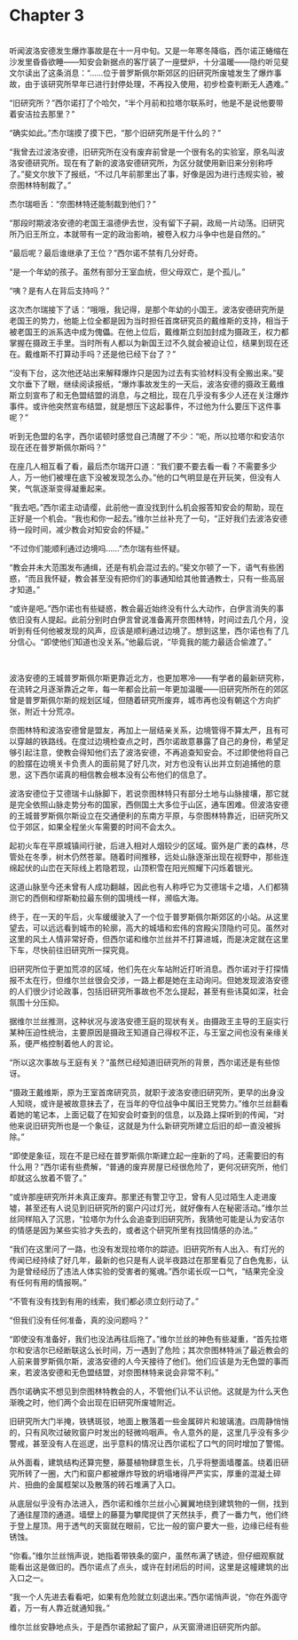 # Chapter 3

<br>
听闻波洛安德发生爆炸事故是在十一月中旬。又是一年寒冬降临，西尔诺正蜷缩在沙发里昏昏欲睡——知安会新据点的客厅装了一座壁炉，十分温暖——隐约听见斐文尔读出了这条消息：“……位于普罗斯佩尔斯郊区的旧研究所废墟发生了爆炸事故，由于该研究所早年已进行封停处理，不再投入使用，初步检查判断无人遇难。”

“旧研究所？”西尔诺打了个哈欠，“半个月前和拉塔尔联系时，他是不是说他要带着安洁拉去那里？”

“确实如此。”杰尔瑞摸了摸下巴，“那个旧研究所是干什么的？”

“我曾去过波洛安德，旧研究所在没有废弃前曾是一个很有名的实验室，原名叫波洛安德研究所。现在有了新的波洛安德研究所，为区分就使用新旧来分别称呼了。”斐文尔放下了报纸，“不过几年前那里出了事，好像是因为进行违规实验，被奈图林特制裁了。”

杰尔瑞咂舌：“奈图林特还能制裁到他们？”

“那段时期波洛安德的老国王温德伊去世，没有留下子嗣，政局一片动荡。旧研究所乃旧王所立，本就带有一定的政治影响，被卷入权力斗争中也是自然的。”

“最后呢？最后谁继承了王位？”西尔诺不禁有几分好奇。

“是一个年幼的孩子。虽然有部分王室血统，但父母双亡，是个孤儿。”

“咦？是有人在背后支持吗？”

这次杰尔瑞接下了话：“哦哦，我记得，是那个年幼的小国王。波洛安德研究所是老国王的势力，他能上位全都是因为当时担任首席研究员的戴维斯的支持，相当于被老国王的派系选中成为傀儡。在他上位后，戴维斯立刻加封成为摄政王，权力都掌握在摄政王手里。当时所有人都以为新国王过不久就会被迫让位，结果到现在还在。戴维斯不打算动手吗？还是他已经下台了？”

“没有下台，这次他还站出来解释爆炸只是因为过去有实验材料没有全搬出来。”斐文尔垂下了眼，继续阅读报纸，“爆炸事故发生的一天后，波洛安德的摄政王戴维斯立刻宣布了和无色盟结盟的消息，与之相比，现在几乎没有多少人还在关注爆炸事件。或许他突然宣布结盟，就是想压下这起事件，不过他为什么要压下这件事呢？”

听到无色盟的名字，西尔诺顿时感觉自己清醒了不少：“呃，所以拉塔尔和安洁尔现在还在普罗斯佩尔斯吗？”

在座几人相互看了看，最后杰尔瑞开口道：“我们要不要去看一看？不需要多少人，万一他们被埋在底下没被发现怎么办。”他的口气明显是在开玩笑，但没有人笑，气氛逐渐变得凝重起来。

“我去吧。”西尔诺主动请缨，此前他一直没找到什么机会报答知安会的帮助，现在正好是一个机会。“我也和你一起去。”维尔兰丝补充了一句，“正好我们去波洛安德待一段时间，减少教会对知安会的怀疑。”

“不过你们能顺利通过边境吗……”杰尔瑞有些怀疑。

“教会并未大范围发布通缉，还是有机会混过去的。”斐文尔顿了一下，语气有些困惑，“而且我怀疑，教会甚至没有把你们的事通知给其他普通教士，只有一些高层才知道。”

“或许是吧。”西尔诺也有些疑惑，教会最近始终没有什么大动作，白伊言消失的事依旧没有人提起。此前分别时白伊言曾说准备离开奈图林特，时间过去几个月，没听到有任何他被发现的风声，应该是顺利通过边境了。想到这里，西尔诺也有了几分信心。“即使他们知道也没关系。”他最后说，“毕竟我的能力最适合偷渡了。”

<br>

波洛安德的王城普罗斯佩尔斯更靠近北方，也更加寒冷——有学者的最新研究称，在流转之月逐渐靠近之年，每一年都会比前一年更加温暖——旧研究所所在的郊区曾是普罗斯佩尔斯的规划区域，但随着研究所废弃，城市再也没有朝这个方向扩张，附近十分荒凉。

奈图林特和波洛安德曾是盟友，再加上一层结亲关系，边境管得不算太严，且有可以穿越的铁路线。在度过边境检查点之时，西尔诺故意暴露了自己的身份，希望足够引起注意，使教会得知他们去了波洛安德，不再追查知安会。不过即使他将自己的脸摆在边境关卡负责人的面前晃了好几次，对方也没有认出并立刻追捕他的意思，这下西尔诺真的相信教会根本没有公布他们的信息了。

波洛安德位于艾德瑞卡山脉脚下，若说奈图林特只有部分土地与山脉接壤，那它就是完全依照山脉走势分布的国家，西侧国土大多位于山区，通车困难。但波洛安德的王城普罗斯佩尔斯设立在交通便利的东南方平原，与奈图林特靠近，旧研究所又位于郊区，如果全程坐火车需要的时间不会太久。

起初火车在平原城镇间行驶，后进入相对人烟较少的区域。窗外是广袤的森林，尽管处在冬季，树木仍然苍翠。随着时间推移，远处山脉逐渐出现在视野中，那些连绵起伏的山峦在天际线上若隐若现，山顶积雪在阳光照耀下闪烁着银光。

这道山脉至今还未曾有人成功翻越，因此也有人称呼它为艾德瑞卡之墙，人们都猜测它的西侧和缪斯勒拉最东侧的国境线一样，濒临大海。

终于，在一天的午后，火车缓缓驶入了一个位于普罗斯佩尔斯郊区的小站。从这里望去，可以远远看到城市的轮廓，高大的城墙和宏伟的宫殿尖顶隐约可见。虽然对这里的风土人情非常好奇，但西尔诺和维尔兰丝并不打算进城，而是决定就在这里下车，尽快前往旧研究所一探究竟。

旧研究所位于更加荒凉的区域，他们先在火车站附近打听消息。西尔诺对于打探情报不太在行，但维尔兰丝很会交涉，一路上都是她在主动询问。但她发现波洛安德的人们很少讨论政事，包括旧研究所事故也不怎么提起，甚至有些讳莫如深，社会氛围十分压抑。

据维尔兰丝推测，这种状况与波洛安德王庭的现状有关。由摄政王主导的王庭实行某种压迫性统治，主要原因是摄政王知道自己得权不正，与王室之间也没有亲缘关系，便严格控制着他人的言论。

“所以这次事故与王庭有关？”虽然已经知道旧研究所的背景，西尔诺还是有些惊讶。

“摄政王戴维斯，原为王室首席研究员，就职于波洛安德旧研究所，更早的出身没人知晓，或许是被故意抹去了，在当年的夺位战争中属旧王党势力。”维尔兰丝翻看着她的笔记本，上面记载了在知安会时查到的信息，以及路上探听到的传闻，“对他来说旧研究所也是一个象征，这就是为什么新研究所建立后旧的却一直没被拆除。”

“即使是象征，现在不是已经在普罗斯佩尔斯建立起一座新的了吗，还需要旧的有什么用？”西尔诺有些费解，“普通的废弃房屋已经很危险了，更何况研究所，他们却就这么放着不管了。”

“或许那座研究所并未真正废弃。那里还有警卫守卫，曾有人见过陌生人走进废墟，甚至还有人说见到旧研究所的窗户闪过灯光，就好像有人在秘密活动。”维尔兰丝同样陷入了沉思，“拉塔尔为什么会追查到旧研究所，我猜他可能是认为安洁尔的情感是因为某些实验才失去的，或者这个研究所里有找回情感的办法。”

“我们在这里问了一路，也没有发现拉塔尔的踪迹。旧研究所有人出入、有灯光的传闻已经持续了好几年，最新的也只是有人说半夜路过在那里看见了白色鬼影，认为是曾经经历了违法人体实验的受害者的冤魂。”西尔诺长叹一口气，“结果完全没有任何有用的情报啊。”

“不管有没有找到有用的线索，我们都必须立刻行动了。”

“但我们没有任何准备，真的没问题吗？”

“即使没有准备好，我们也没法再往后拖了。”维尔兰丝的神色有些凝重，“首先拉塔尔和安洁尔已经断联这么长时间，万一遇到了危险；其次奈图林特派了最近教会的人前来普罗斯佩尔斯，波洛安德的人今天接待了他们。他们应该是为无色盟的事而来，若波洛安德和无色盟结盟，对奈图林特来说会非常不利。”

西尔诺确实不想见到奈图林特教会的人，不管他们认不认识他。这就是为什么天色渐晚之时，他们两个会出现在旧研究所废墟附近。

旧研究所大门半掩，铁锈斑驳，地面上散落着一些金属碎片和玻璃渣。四周静悄悄的，只有风吹过破败窗户时发出的轻微呜咽声。令人意外的是，这里几乎没有多少警戒，甚至没有人在巡逻，出乎意料的情况让西尔诺松了口气的同时增加了警惕。

从外面看，建筑结构还算完整，藤蔓植物肆意生长，几乎将整面墙覆盖。绕着旧研究所转了一圈，大门和窗户都被爆炸导致的坍塌堵得严严实实，厚重的混凝土碎片、扭曲的金属框架以及散落的砖石堆满了入口。

从底层似乎没有办法进入，西尔诺和维尔兰丝小心翼翼地绕到建筑物的一侧，找到了通往屋顶的通道。墙壁上的藤蔓为攀爬提供了天然扶手，费了一番力气，他们终于登上屋顶。用于透气的天窗就在眼前，它比一般的窗户要大一些，边缘已经有些锈蚀。

“你看。”维尔兰丝悄声说，她指着带铁条的窗户，虽然布满了锈迹，但仔细观察就能看出这是做旧的。西尔诺点了点头，或许在封闭后的时间，这里是这幢建筑的出入口之一。

“我一个人先进去看看吧，如果有危险就立刻退出来。”西尔诺悄声说，“你在外面守着，万一有人靠近就通知我。”

维尔兰丝安静地点头，于是西尔诺掀起了窗户，从天窗滑进旧研究所内部。

